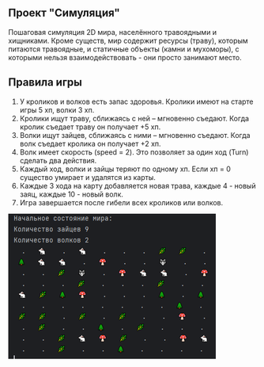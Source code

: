 ## Проект "Симуляция"
Пошаговая симуляция 2D мира, населённого травоядными и хищниками. Кроме существ, мир содержит ресурсы (траву), которым питаются травоядные, 
и статичные объекты (камни и мухоморы), с которыми нельзя взаимодействовать - они просто занимают место.

## Правила игры
1. У кроликов и волков есть запас здоровья. Кролики имеют на старте игры 5 хп, волки 3 хп.
2. Кролики ищут траву, сближаясь с ней – мгновенно съедают. Когда кролик съедает траву он получает +5 хп.
3. Волки ищут зайцев, сближаясь с ними – мгновенно съедают. Когда волк съедает кролика он получает +2 хп.
4. Волк имеет скорость (speed = 2). Это позволяет за один ход (Turn) сделать два действия.
5. Каждый ход, волки и зайцы теряют по одному хп. Если хп = 0 существо умирает и удалятся из карты.
6. Каждые 3 хода на карту добавляется новая трава, каждые 4 - новый заяц, каждые 10 - новый волк.
7. Игра завершается после гибели всех кроликов или волков.

![StartGame](https://github.com/ProgWrite/Simulation/blob/master/Начало%20игры.PNG)
